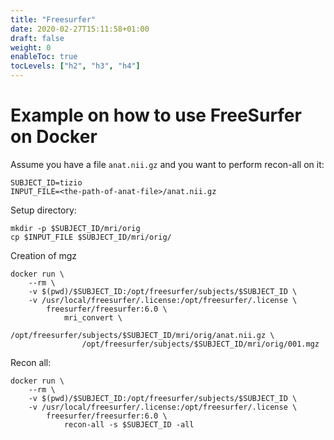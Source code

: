 ```yaml
---
title: "Freesurfer"
date: 2020-02-27T15:11:58+01:00
draft: false
weight: 0
enableToc: true
tocLevels: ["h2", "h3", "h4"]
---
```


# Example on how to use FreeSurfer on Docker

Assume you have a file `anat.nii.gz` and you want to perform recon-all on it:

```
SUBJECT_ID=tizio
INPUT_FILE=<the-path-of-anat-file>/anat.nii.gz
```

Setup directory:

```
mkdir -p $SUBJECT_ID/mri/orig
cp $INPUT_FILE $SUBJECT_ID/mri/orig/
```

Creation of mgz

```
docker run \
	--rm \
	-v $(pwd)/$SUBJECT_ID:/opt/freesurfer/subjects/$SUBJECT_ID \
	-v /usr/local/freesurfer/.license:/opt/freesurfer/.license \
		freesurfer/freesurfer:6.0 \
			mri_convert \
                /opt/freesurfer/subjects/$SUBJECT_ID/mri/orig/anat.nii.gz \
                /opt/freesurfer/subjects/$SUBJECT_ID/mri/orig/001.mgz
```

Recon all:

```
docker run \
	--rm \
	-v $(pwd)/$SUBJECT_ID:/opt/freesurfer/subjects/$SUBJECT_ID \
	-v /usr/local/freesurfer/.license:/opt/freesurfer/.license \
		freesurfer/freesurfer:6.0 \
			recon-all -s $SUBJECT_ID -all
```
